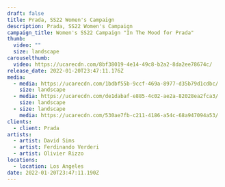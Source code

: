 ```yaml
---
draft: false
title: Prada, SS22 Women's Campaign
description: Prada, SS22 Women's Campaign
campaign_title: Women's SS22 Campaign "In The Mood for Prada"
thumb:
  video: ""
  size: landscape
carouselthumb:
  video: https://ucarecdn.com/8bf38019-4e14-49c8-b2a2-8da2ee78674c/
release_date: 2022-01-20T23:47:11.176Z
media:
  - media: https://ucarecdn.com/1bdbf55b-9ccf-469a-8977-d35b79d1cdbc/
    size: landscape
  - media: https://ucarecdn.com/de1dabaf-e885-4c02-ae2a-82028ea2fca3/
    size: landscape
  - size: landscape
    media: https://ucarecdn.com/530ae7fb-c211-4186-a54c-68a947094a53/
clients:
  - client: Prada
artists:
  - artist: David Sims
  - artist: Ferdinando Verderi
  - artist: Olivier Rizzo
locations:
  - location: Los Angeles
date: 2022-01-20T23:47:11.190Z
---
```

